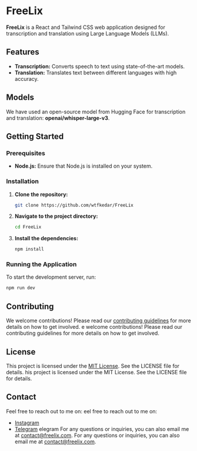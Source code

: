# FreeLix

**FreeLix** is a React and Tailwind CSS web application designed for transcription and translation using Large Language Models (LLMs).

## Features
- **Transcription:** Converts speech to text using state-of-the-art models.
- **Translation:** Translates text between different languages with high accuracy.

## Models
We have used an open-source model from Hugging Face for transcription and translation: **openai/whisper-large-v3**.

## Getting Started

### Prerequisites
- **Node.js:** Ensure that Node.js is installed on your system.

### Installation
1. **Clone the repository:**
    ```bash
    git clone https://github.com/wtfkedar/FreeLix
    ```
2. **Navigate to the project directory:**
    ```bash
    cd FreeLix
    ```
3. **Install the dependencies:**
    ```bash
    npm install
    ```

### Running the Application
To start the development server, run:
```bash
npm run dev
```

## Contributing
We welcome contributions! Please read our [contributing guidelines](CONTRIBUTING.md) for more details on how to get involved.
e welcome contributions! Please read our contributing guidelines for more details on how to get involved.
## License
This project is licensed under the [MIT License](LICENSE). See the LICENSE file for details.
his project is licensed under the MIT License. See the LICENSE file for details.
## Contact
Feel free to reach out to me on:
eel free to reach out to me on:
- [Instagram](https://www.instagram.com/your_instagram_username)
- [Telegram](https://t.me/your_telegram_username)
elegram
For any questions or inquiries, you can also email me at contact@freelix.com.
For any questions or inquiries, you can also email me at contact@freelix.com.